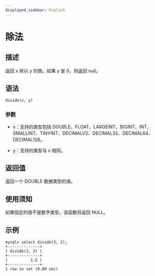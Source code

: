 ```yaml
---
displayed_sidebar: English
---
```


# 除法

## 描述

返回 x 除以 y 的商。如果 y 是 0，则返回 null。

## 语法

```Haskell
divide(x, y)
```

### 参数

- x：支持的类型包括 DOUBLE、FLOAT、LARGEINT、BIGINT、INT、SMALLINT、TINYINT、DECIMALV2、DECIMAL32、DECIMAL64、DECIMAL128。

- y：支持的类型与 x 相同。

## 返回值

返回一个 DOUBLE 数据类型的值。

## 使用须知

如果指定的值不是数字类型，该函数将返回 NULL。

## 示例

```Plain
mysql> select divide(3, 2);
+--------------+
| divide(3, 2) |
+--------------+
|          1.5 |
+--------------+
1 row in set (0.00 sec)
```
